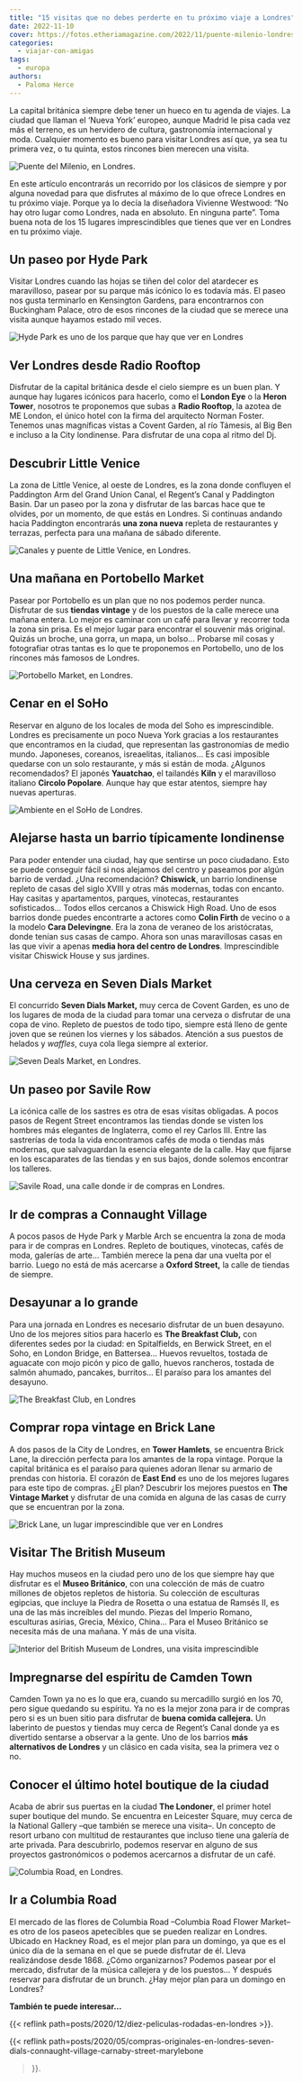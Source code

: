 ```yaml
---
title: "15 visitas que no debes perderte en tu próximo viaje a Londres"
date: 2022-11-10
cover: https://fotos.etheriamagazine.com/2022/11/puente-milenio-londres.jpg
categories: 
  - viajar-con-amigas
tags: 
  - europa
authors: 
  - Paloma Herce
---
```


La capital británica siempre debe tener un hueco en tu agenda de viajes. La ciudad que 
llaman el ‘Nueva York’ europeo, aunque Madrid le pisa cada vez más el terreno, es un 
hervidero de cultura, gastronomía internacional y moda. Cualquier momento es bueno para 
visitar Londres así que, ya sea tu primera vez, o tu quinta, estos rincones bien merecen 
una visita. 

![Puente del Milenio, en Londres.](https://fotos.etheriamagazine.com/2022/11/puente-milenio-londres.jpg "Puente del Milenio, en Londres. © James Padolsey")

En este artículo encontrarás un recorrido por los clásicos de siempre y por alguna 
novedad para que disfrutes al máximo de lo que ofrece Londres en tu próximo viaje. 
Porque ya lo decía la diseñadora Vivienne Westwood: “No hay otro lugar como Londres, 
nada en absoluto. En ninguna parte”. Toma buena nota de los 15 lugares imprescindibles 
que tienes que ver en Londres en tu próximo viaje. 

## Un paseo por Hyde Park

Visitar Londres cuando las hojas se tiñen del color del atardecer es maravilloso, pasear 
por su parque más icónico lo es todavía más. El paseo nos gusta terminarlo en Kensington 
Gardens, para encontrarnos con Buckingham Palace, otro de esos rincones de la ciudad que 
se merece una visita aunque hayamos estado mil veces. 

![Hyde Park es uno de los parque que hay que ver en Londres](https://fotos.etheriamagazine.com/2022/11/londres-hydepark.jpg "Hyde Park, un gran pulmón londinense. © Simon Hurry")

## Ver Londres desde Radio Rooftop

Disfrutar de la capital británica desde el cielo siempre es un buen plan. Y aunque hay 
lugares icónicos para hacerlo, como el **London Eye** o la **Heron Tower**, nosotros te 
proponemos que subas a **Radio Rooftop**, la azotea de ME London, el único hotel con la 
firma del arquitecto Norman Foster. Tenemos unas magníficas vistas a Covent Garden, al 
río Támesis, al Big Ben e incluso a la City londinense. Para disfrutar de una copa al 
ritmo del Dj. 

## Descubrir Little Venice

La zona de Little Venice, al oeste de Londres, es la zona donde confluyen el Paddington 
Arm del Grand Union Canal, el Regent’s Canal y Paddington Basin. Dar un paseo por la 
zona y disfrutar de las barcas hace que te olvides, por un momento, de que estás en 
Londres. Si continuas andando hacia Paddington encontrarás **una zona nueva** repleta de 
restaurantes y terrazas, perfecta para una mañana de sábado diferente. 

![Canales y puente de Little Venice, en Londres.](https://fotos.etheriamagazine.com/2022/11/little-venice-londres.jpg "Little Venice, en Londres. © Matthew Waring")

## Una mañana en Portobello Market

Pasear por Portobello es un plan que no nos podemos perder nunca. Disfrutar de sus 
**tiendas vintage** y de los puestos de la calle merece una mañana entera. Lo mejor es 
caminar con un café para llevar y recorrer toda la zona sin prisa. Es el mejor lugar 
para encontrar el souvenir más original. Quizás un broche, una gorra, un mapa, un bolso… 
Probarse mil cosas y fotografiar otras tantas es lo que te proponemos en Portobello, uno 
de los rincones más famosos de Londres. 

![Portobello Market, en Londres.](https://fotos.etheriamagazine.com/2022/11/portobello-mercado-londres.jpg "Portobello Market, en Londres. © Bruno Martins")

## Cenar en el SoHo

Reservar en alguno de los locales de moda del Soho es imprescindible. Londres es 
precisamente un poco Nueva York gracias a los restaurantes que encontramos en la ciudad, 
que representan las gastronomías de medio mundo. Japoneses, coreanos, isreaelitas, 
italianos… Es casi imposible quedarse con un solo restaurante, y más si están de moda. 
¿Algunos recomendados? El japonés **Yauatchao**, el tailandés **Kiln** y el maravilloso 
italiano **Circolo Popolare**. Aunque hay que estar atentos, siempre hay nuevas 
aperturas. 

![Ambiente en el SoHo de Londres.](https://fotos.etheriamagazine.com/2022/11/soho-londres.jpg "SoHo de Londres. © Tomek Baginski")

## Alejarse hasta un barrio típicamente londinense

Para poder entender una ciudad, hay que sentirse un poco ciudadano. Esto se puede 
conseguir fácil si nos alejamos del centro y paseamos por algún barrio de verdad. ¿Una 
recomendación? **Chiswick**, un barrio londinense repleto de casas del siglo XVIII y 
otras más modernas, todas con encanto. Hay casitas y apartamentos, parques, vinotecas, 
restaurantes sofisticados… Todos ellos cercanos a Chiswick High Road. Uno de esos 
barrios donde puedes encontrarte a actores como **Colin Firth** de vecino o a la modelo 
**Cara Delevingne**. Era la zona de veraneo de los aristócratas, donde tenían sus casas 
de campo. Ahora son unas maravillosas casas en las que vivir a apenas **media hora del 
centro de Londres**. Imprescindible visitar Chiswick House y sus jardines. 

## Una cerveza en Seven Dials Market

El concurrido **Seven Dials Market,** muy cerca de Covent Garden, es uno de los lugares 
de moda de la ciudad para tomar una cerveza o disfrutar de una copa de vino. Repleto de 
puestos de todo tipo, siempre está lleno de gente joven que se reúnen los viernes y los 
sábados. Atención a sus puestos de helados y _waffles_, cuya cola llega siempre al 
exterior. 

![Seven Deals Market, en Londres.](https://fotos.etheriamagazine.com/2022/11/seven-dials-market.jpg "Seven Deals Market. © Paloma Herce")

## Un paseo por Savile Row

La icónica calle de los sastres es otra de esas visitas obligadas. A pocos pasos de 
Regent Street encontramos las tiendas donde se visten los hombres más elegantes de 
Inglaterra, como el rey Carlos III. Entre las sastrerías de toda la vida encontramos 
cafés de moda o tiendas más modernas, que salvaguardan la esencia elegante de la calle. 
Hay que fijarse en los escaparates de las tiendas y en sus bajos, donde solemos 
encontrar los talleres. 

![Savile Road, una calle donde ir de compras en Londres.](https://fotos.etheriamagazine.com/2022/11/savile-road-londres.jpg "Savile Road, en Londres. © Amit Daruka")

## Ir de compras a Connaught Village

A pocos pasos de Hyde Park y Marble Arch se encuentra la zona de moda para ir de compras 
en Londres. Repleto de boutiques, vinotecas, cafés de moda, galerías de arte… También 
merece la pena dar una vuelta por el barrio. Luego no está de más acercarse a **Oxford 
Street,** la calle de tiendas de siempre. 

## Desayunar a lo grande

Para una jornada en Londres es necesario disfrutar de un buen desayuno. Uno de los 
mejores sitios para hacerlo es **The Breakfast Club,** con diferentes sedes por la 
ciudad: en Spitalfields, en Berwick Street, en el Soho, en London Bridge, en Battersea… 
Huevos revueltos, tostada de aguacate con mojo picón y pico de gallo, huevos rancheros, 
tostada de salmón ahumado, pancakes, burritos… El paraíso para los amantes del desayuno. 

![The Breakfast Club, en Londres](https://fotos.etheriamagazine.com/2022/11/desayunos-londres.jpg "The Breakfast Club. © Paloma Herce")

## Comprar ropa vintage en Brick Lane

A dos pasos de la City de Londres, en **Tower Hamlets**, se encuentra Brick Lane, la 
dirección perfecta para los amantes de la ropa vintage. Porque la capital británica es 
el paraíso para quienes adoran llenar su armario de prendas con historia. El corazón de 
**East End** es uno de los mejores lugares para este tipo de compras. ¿El plan? 
Descubrir los mejores puestos en **The Vintage Market** y disfrutar de una comida en 
alguna de las casas de curry que se encuentran por la zona. 

![Brick Lane, un lugar imprescindible que ver en Londres](https://fotos.etheriamagazine.com/2022/11/brick-lane-londres.jpg "Brick Lane. © Samuel Regan-Asante ")

## Visitar The British Museum

Hay muchos museos en la ciudad pero uno de los que siempre hay que disfrutar es el 
**Museo Británico**, con una colección de más de cuatro millones de objetos repletos de 
historia. Su colección de esculturas egipcias, que incluye la Piedra de Rosetta o una 
estatua de Ramsés II, es una de las más increíbles del mundo. Piezas del Imperio Romano, 
esculturas asirias, Grecia, México, China… Para el Museo Británico se necesita más de 
una mañana. Y más de una visita. 

![Interior del British Museum de Londres, una visita imprescindible](https://fotos.etheriamagazine.com/2022/11/british-museum-londres.jpg "The British Museum de Londres. © Micael Navarro")

## Impregnarse del espíritu de Camden Town

Camden Town ya no es lo que era, cuando su mercadillo surgió en los 70, pero sigue 
quedando su espíritu. Ya no es la mejor zona para ir de compras pero si es un buen sitio 
para disfrutar de **buena comida callejera.** Un laberinto de puestos y tiendas muy 
cerca de Regent’s Canal donde ya es divertido sentarse a observar a la gente. Uno de los 
barrios **más alternativos de Londres** y un clásico en cada visita, sea la primera vez 
o no. 

## Conocer el último hotel boutique de la ciudad

Acaba de abrir sus puertas en la ciudad **The Londoner**, el primer hotel super boutique 
del mundo. Se encuentra en Leicester Square, muy cerca de la National Gallery –que 
también se merece una visita–. Un concepto de resort urbano con multitud de restaurantes 
que incluso tiene una galería de arte privada. Para descubrirlo, podemos reservar en 
alguno de sus proyectos gastronómicos o podemos acercarnos a disfrutar de un café. 

![Columbia Road, en Londres.](https://fotos.etheriamagazine.com/2022/11/columbia-road-londres.jpg "Columbia Road, en Londres. © Gleren Meneghin")

## Ir a Columbia Road

El mercado de las flores de Columbia Road –Columbia Road Flower Market– es otro de los 
paseos apetecibles que se pueden realizar en Londres. Ubicado en Hackney Road, es el 
mejor plan para un domingo, ya que es el único día de la semana en el que se puede 
disfrutar de él. Lleva realizándose desde 1868. ¿Cómo organizarnos? Podemos pasear por 
el mercado, disfrutar de la música callejera y de los puestos… Y después reservar para 
disfrutar de un brunch. ¿Hay mejor plan para un domingo en Londres? 

**También te puede interesar...** 

{{< reflink path=posts/2020/12/diez-peliculas-rodadas-en-londres >}}. 

{{< reflink 
path=posts/2020/05/compras-originales-en-londres-seven-dials-connaught-village-carnaby-street-marylebone 
>}}.
